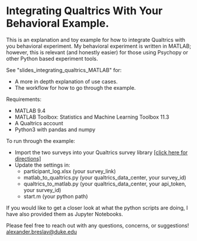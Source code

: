 # Integrating Qualtrics With Your Behavioral Example.
This is an explanation and toy example for how to integrate Qualtrics with you behavioral experiment. My behavioral experiment is written in MATLAB; however, this is relevant (and honestly easier) for those using Psychopy or other Python based experiment tools.

See "slides_integrating_qualtrics_MATLAB" for:
- A more in depth explanation of use cases.
- The workflow for how to go through the example.

Requirements: 
- MATLAB 9.4
- MATLAB Toolbox: Statistics and Machine Learning Toolbox 11.3
- A Qualtrics account
- Python3 with pandas and numpy

To run through the example:
- Import the two surveys into your Qualtrics survey library [[click here for directions]](https://www.qualtrics.com/support/survey-platform/my-projects/creating-a-project/#CreatingFromAFile)
- Update the settings in:
  - participant_log.xlsx (your survey_link)
  - matlab_to_qualtrics.py (your qualtrics_data_center, your survey_id)
  - qualtrics_to_matlab.py (your qualtrics_data_center, your api_token, your survey_id)
  - start.m (your python path)
  
If you would like to get a closer look at what the python scripts are doing, I have also provided them as Jupyter Notebooks.

Please feel free to reach out with any questions, concerns, or suggestions!
alexander.breslav@duke.edu
